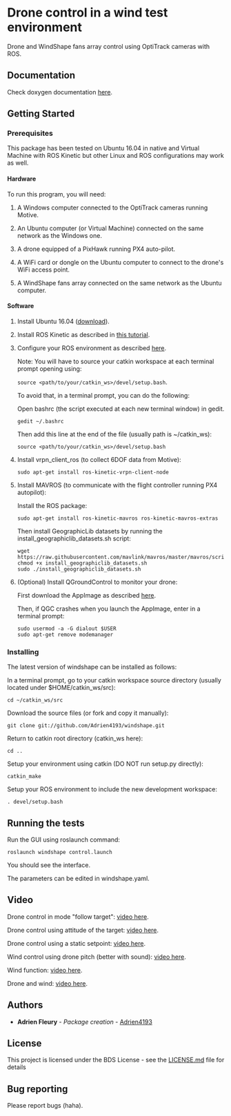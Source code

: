 # Drone control in a wind test environment

Drone and WindShape fans array control using OptiTrack cameras with ROS.

## Documentation

Check doxygen documentation [here](https://adrien4193.github.io/windshape/index.html).

## Getting Started

### Prerequisites

This package has been tested on Ubuntu 16.04 in native and Virtual Machine with ROS Kinetic but other Linux and ROS configurations may work as well.

#### Hardware

To run this program, you will need:

1. A Windows computer connected to the OptiTrack cameras running Motive.

2. An Ubuntu computer (or Virtual Machine) connected on the same network as the Windows one.

3. A drone equipped of a PixHawk running PX4 auto-pilot.

4. A WiFi card or dongle on the Ubuntu computer to connect to the drone's WiFi access point.

5. A WindShape fans array connected on the same network as the Ubuntu computer.

#### Software

1. Install Ubuntu 16.04 ([download](http://releases.ubuntu.com/16.04)).

2. Install ROS Kinetic as described in [this tutorial](http://wiki.ros.org/kinetic/Installation/Ubuntu).

3. Configure your ROS environment as described [here](http://wiki.ros.org/ROS/Tutorials/InstallingandConfiguringROSEnvironment).

	Note: You will have to source your catkin workspace at each terminal prompt opening using:
	
	`source <path/to/your/catkin_ws>/devel/setup.bash`.
	
	To avoid that, in a terminal prompt, you can do the following:
	
	Open bashrc (the script executed at each new terminal window) in gedit.
	
	`gedit ~/.bashrc`

	Then add this line at the end of the file (usually path is ~/catkin_ws):
	
	`source <path/to/your/catkin_ws>/devel/setup.bash`

4. Install vrpn_client_ros (to collect 6DOF data from Motive):

	`sudo apt-get install ros-kinetic-vrpn-client-node`

5. Install MAVROS (to communicate with the flight controller running PX4 autopilot):
	
	Install the ROS package:
	
	`sudo apt-get install ros-kinetic-mavros ros-kinetic-mavros-extras`
	
	Then install GeographicLib datasets by running the install_geographiclib_datasets.sh script:

	```
	wget https://raw.githubusercontent.com/mavlink/mavros/master/mavros/scripts/install_geographiclib_datasets.sh
	chmod +x install_geographiclib_datasets.sh
	sudo ./install_geographiclib_datasets.sh
	```

6. (Optional) Install QGroundControl to monitor your drone:

	First download the AppImage as described [here](https://docs.qgroundcontrol.com/en/getting_started/download_and_install.html).
	
	Then, if QGC crashes when you launch the AppImage, enter in a terminal prompt:
	
	```
	sudo usermod -a -G dialout $USER
	sudo apt-get remove modemanager
	```

### Installing

The latest version of windshape can be installed as follows:

In a terminal prompt, go to your catkin workspace source directory (usually located under $HOME/catkin_ws/src):

`cd ~/catkin_ws/src`

Download the source files (or fork and copy it manually):

`git clone git://github.com/Adrien4193/windshape.git`

Return to catkin root directory (catkin_ws here):

`cd ..`

Setup your environment using catkin (DO NOT run setup.py directly):

`catkin_make`

Setup your ROS environment to include the new development workspace:

`. devel/setup.bash`

## Running the tests

Run the GUI using roslaunch command:

`roslaunch windshape control.launch`

You should see the interface.

The parameters can be edited in windshape.yaml.

## Video

Drone control in mode "follow target": [video here](https://drive.google.com/open?id=1739lTYdr3A3ERDlvbINxapeQnbph3eQg).

Drone control using attitude of the target: [video here](https://drive.google.com/open?id=1CpWrYsjDy3I_B_7iK03V-LxNd--XeB8Q).

Drone control using a static setpoint: [video here](https://drive.google.com/open?id=1SVKOROsadPDNJ22xZDzd3Sw2hg5H9TJ7).

Wind control using drone pitch (better with sound): [video here](https://drive.google.com/open?id=1Drrw3u30u8EaXehTX62B3-S0HLGWBAgt).

Wind function: [video here](https://drive.google.com/open?id=1pshqk90JXQU0623GQq7QOQQnzgkKgJDV).

Drone and wind: [video here](https://drive.google.com/open?id=1b6yyCfbO6iSfz79UblGvRwTAiixKAUkF).

## Authors

* **Adrien Fleury** - *Package creation* - [Adrien4193](https://github.com/Adrien4193)

## License

This project is licensed under the BDS License - see the [LICENSE.md](LICENSE.md) file for details

## Bug reporting

Please report bugs (haha).
